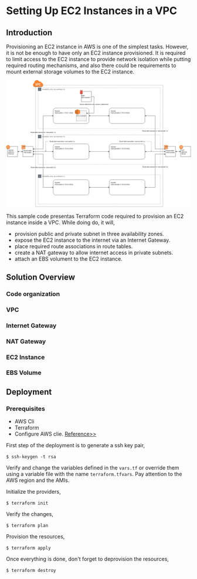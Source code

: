 # Setting Up EC2 Instances in a VPC

## Introduction

Provisioning an EC2 instance in AWS is one of the simplest tasks. However, it is not be enough to have only an EC2 instance provisioned. It is required to limit access to the EC2 instance to provide network isolation while putting required routing mechanisms, and also there could be requirements to mount external storage volumes to the EC2 instance.

![Solution Overview](https://github.com/isurusiri/iac-examples-and-patterns/blob/main/examples/aws/ec2-in-a-vpc/misc/vpc-n-ec2.png?raw=true)

This sample code presentas Terraform code required to provision an EC2 instance inside a VPC. While doing do, it will,

- provision public and private subnet in three availability zones.
- expose the EC2 instance to the internet via an Internet Gateway.
- place required route associations in route tables.
- create a NAT gateway to allow internet access in private subnets.
- attach an EBS volument to the EC2 instance.

## Solution Overview

### Code organization

### VPC

### Internet Gateway

### NAT Gateway

### EC2 Instance

### EBS Volume

## Deployment

### Prerequisites

- AWS Cli
- Terraform
- Configure AWS clie. [Reference>>](https://docs.aws.amazon.com/cli/latest/userguide/cli-configure-quickstart.html)

First step of the deployment is to generate a ssh key pair,

```
$ ssh-keygen -t rsa
```

Verify and change the variables defined in the `vars.tf` or override them using a variable file with the name `terraform.tfvars`. Pay attention to the AWS region and the AMIs.

Initialize the providers,

```
$ terraform init
```

Verify the changes,

```
$ terraform plan
```

Provision the resources,

```
$ terraform apply
```

Once everything is done, don't forget to deprovision the resources,

```
$ terraform destroy
```
